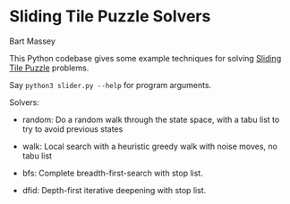 # Sliding Tile Puzzle Solvers
Bart Massey

This Python codebase gives some example techniques for
solving
[Sliding Tile Puzzle](https://en.wikipedia.org/wiki/Sliding_puzzle)
problems.

Say `python3 slider.py --help` for program arguments.

Solvers:

* random: Do a random walk through the state space, with a
  tabu list to try to avoid previous states

* walk: Local search with a heuristic greedy walk with noise
  moves, no tabu list

* bfs: Complete breadth-first-search with stop list.

* dfid: Depth-first iterative deepening with stop list.
